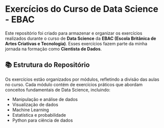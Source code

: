 # Exercícios do Curso de Data Science - EBAC

Este repositório foi criado para armazenar e organizar os exercícios realizados durante o curso de **Data Science** da **EBAC (Escola Britânica de Artes Criativas e Tecnologia)**. Esses exercícios fazem parte da minha jornada na formação como **Cientista de Dados**.

## 📚 Estrutura do Repositório

Os exercícios estão organizados por módulos, refletindo a divisão das aulas no curso. Cada módulo contém de exercícios práticos que abordam conceitos fundamentais de Data Science, incluindo:

- Manipulação e análise de dados
- Visualização de dados
- Machine Learning
- Estatística e probabilidade
- Python para ciência de dados
